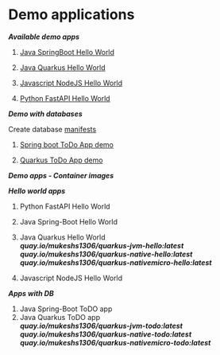 # Demo applications

***Available demo apps***

1. [Java SpringBoot Hello World](./01-Springboot-hello-world/README.md)

2. [Java Quarkus Hello World](./02-Quarkus-hello-world/README.md)

3. [Javascript NodeJS Hello World](./03-Nodejs-hello-world/README.md)

4. [Python FastAPI Hello World](./04-PyFastapi-hello-world/README.md)

***Demo with databases***

Create database [manifests](./00-DB-manifests-OCP-K8s/README.md)

1. [Spring boot ToDo App demo](./02-Springboot-todo-postgresDB/README.md)

2. [Quarkus ToDo App demo](./02-Quarkus-todo-postgresDB/README.md)

***Demo apps - Container images***

***Hello world apps***

1. Python FastAPI Hello World <!-- - ***quay.io/mukeshs1306/pyfastapi-hello:latest*** -->

2. Java Spring-Boot Hello World <!-- - ***quay.io/mukeshs1306/springboot-hello:latest*** -->

3. Java Quarkus Hello World  
                             ***quay.io/mukeshs1306/quarkus-jvm-hello:latest***  
                             ***quay.io/mukeshs1306/quarkus-native-hello:latest***  
                             ***quay.io/mukeshs1306/quarkus-nativemicro-hello:latest***

4. Javascript NodeJS Hello World <!-- - ***quay.io/mukeshs1306/nodejs-hello:latest*** -->

***Apps with DB***

1. Java Spring-Boot ToDO app <!-- - ***quay.io/mukeshs1306/springboot-pgdb-todo:latest*** -->
2. Java Quarkus ToDO app  
                           ***quay.io/mukeshs1306/quarkus-jvm-todo:latest***  
                           ***quay.io/mukeshs1306/quarkus-native-todo:latest***  
                           ***quay.io/mukeshs1306/quarkus-nativemicro-todo:latest***  
